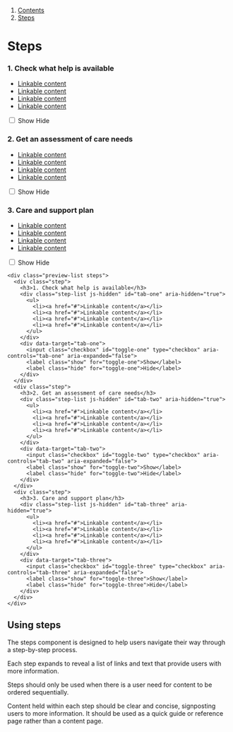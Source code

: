 <div class="breadcrumbs">
  <ol>
    <li><a href="/docs/core/contents">Contents</a></li>
    <li><a href="#">Steps</a></li>
  </ol>
</div>

# Steps

<div class="preview-list steps">
  <div class="step">
    <h3>1. Check what help is available</h3>
    <div class="step-list js-hidden" id="tab-one" aria-hidden="true">
      <ul>
        <li><a href="#">Linkable content</a></li>
        <li><a href="#">Linkable content</a></li>
        <li><a href="#">Linkable content</a></li>
        <li><a href="#">Linkable content</a></li>
      </ul>
    </div>
    <div data-target="tab-one">
      <input class="checkbox" id="toggle-one" type="checkbox" aria-controls="tab-one" aria-expanded="false">
      <label class="show" for="toggle-one">Show</label>
      <label class="hide" for="toggle-one">Hide</label>
    </div>
  </div>
  <div class="step">
    <h3>2. Get an assessment of care needs</h3>
    <div class="step-list js-hidden" id="tab-two" aria-hidden="true">
      <ul>
        <li><a href="#">Linkable content</a></li>
        <li><a href="#">Linkable content</a></li>
        <li><a href="#">Linkable content</a></li>
        <li><a href="#">Linkable content</a></li>
      </ul>
    </div>
    <div data-target="tab-two">
      <input class="checkbox" id="toggle-two" type="checkbox" aria-controls="tab-two" aria-expanded="false">
      <label class="show" for="toggle-two">Show</label>
      <label class="hide" for="toggle-two">Hide</label>
    </div>
  </div>
  <div class="step">
    <h3>3. Care and support plan</h3>
    <div class="step-list js-hidden" id="tab-three" aria-hidden="true">
      <ul>
        <li><a href="#">Linkable content</a></li>
        <li><a href="#">Linkable content</a></li>
        <li><a href="#">Linkable content</a></li>
        <li><a href="#">Linkable content</a></li>
      </ul>
    </div>
    <div data-target="tab-three">
      <input class="checkbox" id="toggle-three" type="checkbox" aria-controls="tab-three" aria-expanded="false">
      <label class="show" for="toggle-three">Show</label>
      <label class="hide" for="toggle-three">Hide</label>
    </div>
  </div>
</div>

    <div class="preview-list steps">
      <div class="step">
        <h3>1. Check what help is available</h3>
        <div class="step-list js-hidden" id="tab-one" aria-hidden="true">
          <ul>
            <li><a href="#">Linkable content</a></li>
            <li><a href="#">Linkable content</a></li>
            <li><a href="#">Linkable content</a></li>
            <li><a href="#">Linkable content</a></li>
          </ul>
        </div>
        <div data-target="tab-one">
          <input class="checkbox" id="toggle-one" type="checkbox" aria-controls="tab-one" aria-expanded="false">
          <label class="show" for="toggle-one">Show</label>
          <label class="hide" for="toggle-one">Hide</label>
        </div>
      </div>
      <div class="step">
        <h3>2. Get an assessment of care needs</h3>
        <div class="step-list js-hidden" id="tab-two" aria-hidden="true">
          <ul>
            <li><a href="#">Linkable content</a></li>
            <li><a href="#">Linkable content</a></li>
            <li><a href="#">Linkable content</a></li>
            <li><a href="#">Linkable content</a></li>
          </ul>
        </div>
        <div data-target="tab-two">
          <input class="checkbox" id="toggle-two" type="checkbox" aria-controls="tab-two" aria-expanded="false">
          <label class="show" for="toggle-two">Show</label>
          <label class="hide" for="toggle-two">Hide</label>
        </div>
      </div>
      <div class="step">
        <h3>3. Care and support plan</h3>
        <div class="step-list js-hidden" id="tab-three" aria-hidden="true">
          <ul>
            <li><a href="#">Linkable content</a></li>
            <li><a href="#">Linkable content</a></li>
            <li><a href="#">Linkable content</a></li>
            <li><a href="#">Linkable content</a></li>
          </ul>
        </div>
        <div data-target="tab-three">
          <input class="checkbox" id="toggle-three" type="checkbox" aria-controls="tab-three" aria-expanded="false">
          <label class="show" for="toggle-three">Show</label>
          <label class="hide" for="toggle-three">Hide</label>
        </div>
      </div>
    </div>

## Using steps

The steps component is designed to help users navigate their way through a step-by-step process.

Each step expands to reveal a list of links and text that provide users with more information.

Steps should only be used when there is a user need for content to be ordered sequentially.

Content held within each step should be clear and concise, signposting users to more information. It should be used as a quick guide or reference page rather than a content page. 
